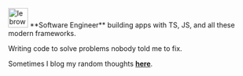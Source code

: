 <img src="https://lebrowski.blog/lebro.svg" width="40" alt="lebrowski">
**Software Engineer** building apps with TS, JS, and all these modern frameworks.  

Writing code to solve problems nobody told me to fix.  

Sometimes I blog my random thoughts ****[here](https://lebrowski.blog/)****.  

